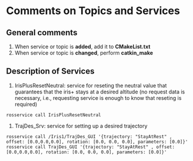 # Comments on Topics and Services

## General comments

1. When service or topic is **added**, add it to **CMakeList.txt**
1. When service or topic is **changed**, perform **catkin_make**


## Description of Services

1. IrisPlusResetNeutral: service for reseting the neutral value that guarantees that the iris+ stays at a desired altitude (no request data is necessary, i.e., requesting service is enough to know that reseting is required)
```
rosservice call IrisPlusResetNeutral
```

1. TrajDes_Srv: service for setting up a desired trajectory 

```
rosservice call /Iris1/TrajDes_GUI '{trajectory: "StayAtRest" , offset: [0.0,0.0,0.0], rotation: [0.0, 0.0, 0.0], parameters: [0.0]}'
rosservice call TrajDes_GUI '{trajectory: "StayAtRest" , offset: [0.0,0.0,0.0], rotation: [0.0, 0.0, 0.0], parameters: [0.0]}'
```